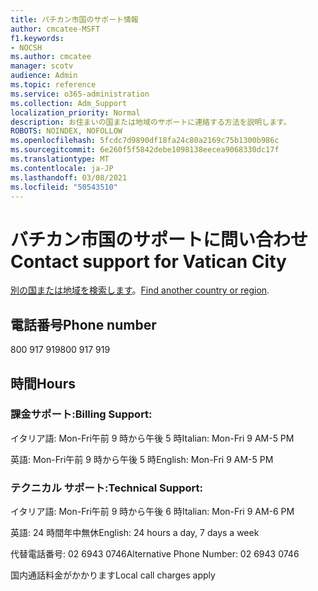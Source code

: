 ```yaml
---
title: バチカン市国のサポート情報
author: cmcatee-MSFT
f1.keywords:
- NOCSH
ms.author: cmcatee
manager: scotv
audience: Admin
ms.topic: reference
ms.service: o365-administration
ms.collection: Adm_Support
localization_priority: Normal
description: お住まいの国または地域のサポートに連絡する方法を説明します。
ROBOTS: NOINDEX, NOFOLLOW
ms.openlocfilehash: 5fcdc7d9890df18fa24c80a2169c75b1300b986c
ms.sourcegitcommit: 6e260f5f5842debe1098138eecea9068330dc17f
ms.translationtype: MT
ms.contentlocale: ja-JP
ms.lasthandoff: 03/08/2021
ms.locfileid: "50543510"
---
```

# <a name="contact-support-for-vatican-city"></a><span data-ttu-id="86f9e-103">バチカン市国のサポートに問い合わせ</span><span class="sxs-lookup"><span data-stu-id="86f9e-103">Contact support for Vatican City</span></span>

<span data-ttu-id="86f9e-104">[別の国または地域を検索します](../contact-support-for-business-products.md)。</span><span class="sxs-lookup"><span data-stu-id="86f9e-104">[Find another country or region](../contact-support-for-business-products.md).</span></span>

## <a name="phone-number"></a><span data-ttu-id="86f9e-105">電話番号</span><span class="sxs-lookup"><span data-stu-id="86f9e-105">Phone number</span></span>
<span data-ttu-id="86f9e-106">800 917 919</span><span class="sxs-lookup"><span data-stu-id="86f9e-106">800 917 919</span></span>

## <a name="hours"></a><span data-ttu-id="86f9e-107">時間</span><span class="sxs-lookup"><span data-stu-id="86f9e-107">Hours</span></span>
### <a name="billing-support"></a><span data-ttu-id="86f9e-108">課金サポート:</span><span class="sxs-lookup"><span data-stu-id="86f9e-108">Billing Support:</span></span>

<span data-ttu-id="86f9e-109">イタリア語: Mon-Fri午前 9 時から午後 5 時</span><span class="sxs-lookup"><span data-stu-id="86f9e-109">Italian: Mon-Fri 9 AM-5 PM</span></span>

<span data-ttu-id="86f9e-110">英語: Mon-Fri午前 9 時から午後 5 時</span><span class="sxs-lookup"><span data-stu-id="86f9e-110">English: Mon-Fri 9 AM-5 PM</span></span>

### <a name="technical-support"></a><span data-ttu-id="86f9e-111">テクニカル サポート:</span><span class="sxs-lookup"><span data-stu-id="86f9e-111">Technical Support:</span></span>

<span data-ttu-id="86f9e-112">イタリア語: Mon-Fri午前 9 時から午後 6 時</span><span class="sxs-lookup"><span data-stu-id="86f9e-112">Italian: Mon-Fri 9 AM-6 PM</span></span>

<span data-ttu-id="86f9e-113">英語: 24 時間年中無休</span><span class="sxs-lookup"><span data-stu-id="86f9e-113">English: 24 hours a day, 7 days a week</span></span>

<span data-ttu-id="86f9e-114">代替電話番号: 02 6943 0746</span><span class="sxs-lookup"><span data-stu-id="86f9e-114">Alternative Phone Number: 02 6943 0746</span></span>

<span data-ttu-id="86f9e-115">国内通話料金がかかります</span><span class="sxs-lookup"><span data-stu-id="86f9e-115">Local call charges apply</span></span>
